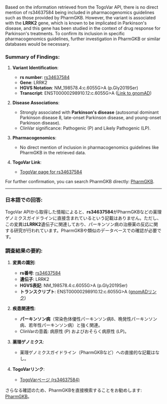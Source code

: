 Based on the information retrieved from the TogoVar API, there is no direct mention of rs34637584 being included in pharmacogenomics guidelines such as those provided by PharmGKB. However, the variant is associated with the **LRRK2** gene, which is known to be implicated in Parkinson's disease, and this gene has been studied in the context of drug response for Parkinson's treatments. To confirm its inclusion in specific pharmacogenomics guidelines, further investigation in PharmGKB or similar databases would be necessary.

### Summary of Findings:
1. **Variant Identification**:
   - **rs number**: [rs34637584](https://identifiers.org/dbsnp/rs34637584)
   - **Gene**: LRRK2
   - **HGVS Notation**: NM_198578.4:c.6055G>A (p.Gly2019Ser)
   - **Transcript**: ENST00000298910.12:c.6055G>A ([Link to gnomAD](https://gnomad.broadinstitute.org/variant/12-40340400-G-A?dataset=gnomad_r4))

2. **Disease Associations**:
   - Strongly associated with **Parkinson's disease** (autosomal dominant Parkinson disease 8, late-onset Parkinson disease, and young-onset Parkinson disease).
   - ClinVar significance: Pathogenic (P) and Likely Pathogenic (LP).

3. **Pharmacogenomics**:
   - No direct mention of inclusion in pharmacogenomics guidelines like PharmGKB in the retrieved data.

4. **TogoVar Link**:
   - [TogoVar page for rs34637584](https://togovar.org/variant/tgv45580587)

For further confirmation, you can search PharmGKB directly: [PharmGKB](https://www.pharmgkb.org/).

---

### 日本語での回答:
TogoVar APIから取得した情報によると、**rs34637584**がPharmGKBなどの薬理ゲノミクスガイドラインに直接含まれているという記載はありません。ただし、この変異は**LRRK2**遺伝子に関連しており、パーキンソン病の治療薬の反応に関する研究が行われています。PharmGKBや類似のデータベースでの確認が必要です。

### 調査結果の要約:
1. **変異の識別**:
   - **rs番号**: [rs34637584](https://identifiers.org/dbsnp/rs34637584)
   - **遺伝子**: LRRK2
   - **HGVS表記**: NM_198578.4:c.6055G>A (p.Gly2019Ser)
   - **トランスクリプト**: ENST00000298910.12:c.6055G>A ([gnomADリンク](https://gnomad.broadinstitute.org/variant/12-40340400-G-A?dataset=gnomad_r4))

2. **疾患関連性**:
   - **パーキンソン病**（常染色体優性パーキンソン病8、晩発性パーキンソン病、若年性パーキンソン病）と強く関連。
   - ClinVarの意義: 病原性 (P) およびおそらく病原性 (LP)。

3. **薬理ゲノミクス**:
   - 薬理ゲノミクスガイドライン（PharmGKBなど）への直接的な記載はなし。

4. **TogoVarリンク**:
   - [TogoVarページ (rs34637584)](https://togovar.org/variant/tgv45580587)

さらなる確認のため、PharmGKBを直接検索することをお勧めします: [PharmGKB](https://www.pharmgkb.org/)。